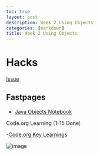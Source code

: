```yaml
---
toc: true
layout: post
description: Week 2 Using Objects
categories: [markdown]
title: Week 2 Using Objects
---
```


# Hacks

[Issue](https://github.com/EvanYang24/APCSA/issues/4)

##  Fastpages

- [Java Objects Notebook](https://EvanYang24.github.io/APCSA/2022/09/04/Java-Objects-Jupyter-Notebook.html)

Code.org Learning (1-15 Done)

-[Code.org Key Learnings](https://EvanYang24.github.io/APCSA/markdown/2022/09/05/code.org-key-learning.html)

![image](https://user-images.githubusercontent.com/72475804/188256044-da17caf6-765a-4037-88ab-d347bae9feac.png)
